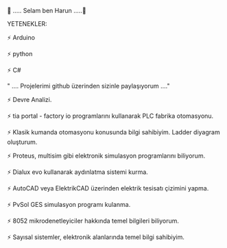 👋 ..... Selam ben Harun .....👋



 YETENEKLER: 

⚡ Arduino

⚡ python

⚡ C# 

" .... Projelerimi github üzerinden sizinle paylaşıyorum ...."

⚡ Devre Analizi.

⚡ tia portal - factory io programlarını kullanarak PLC fabrika otomasyonu.

⚡ Klasik kumanda otomasyonu konusunda bilgi sahibiyim. Ladder diyagram oluşturum. 

⚡ Proteus, multisim gibi elektronik simulasyon programlarını biliyorum. 

⚡ Dialux evo kullanarak aydınlatma sistemi kurma.

⚡ AutoCAD veya ElektrikCAD üzerinden elektrik tesisatı çizimini yapma. 

⚡ PvSol GES simulasyon programı kulanma.

⚡ 8052 mikrodenetleyiciler hakkında temel bilgileri biliyorum.

⚡ Sayısal sistemler, elektronik alanlarında temel bilgi sahibiyim.

<!--
**hrngcmn/hrngcmn** is a ✨ _special_ ✨ repository because its `README.md` (this file) appears on your GitHub profile.

